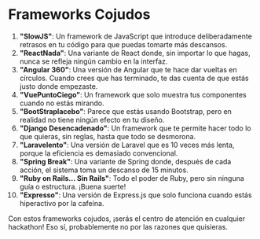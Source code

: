 # Frameworks Cojudos

1. **"SlowJS"**: Un framework de JavaScript que introduce deliberadamente retrasos en tu código para que puedas tomarte más descansos.
1. **"ReactNada"**: Una variante de React donde, sin importar lo que hagas, nunca se refleja ningún cambio en la interfaz.
1. **"Angular 360"**: Una versión de Angular que te hace dar vueltas en círculos. Cuando crees que has terminado, te das cuenta de que estás justo donde empezaste.
1. **"VuePuntoCiego"**: Un framework que solo muestra tus componentes cuando no estás mirando.
1. **"BootStraplacebo"**: Parece que estás usando Bootstrap, pero en realidad no tiene ningún efecto en tu diseño.
1. **"Django Desencadenado"**: Un framework que te permite hacer todo lo que quieras, sin reglas, hasta que todo se desmorona.
1. **"Laravelento"**: Una versión de Laravel que es 10 veces más lenta, porque la eficiencia es demasiado convencional.
1. **"Spring Break"**: Una variante de Spring donde, después de cada acción, el sistema toma un descanso de 15 minutos.
1. **"Ruby on Rails... Sin Rails"**: Todo el poder de Ruby, pero sin ninguna guía o estructura. ¡Buena suerte!
1. **"Expresso"**: Una versión de Express.js que solo funciona cuando estás hiperactivo por la cafeína.

Con estos frameworks cojudos, ¡serás el centro de atención en cualquier hackathon! Eso sí, probablemente no por las razones que quisieras.